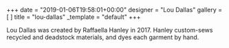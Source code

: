 +++
date = "2019-01-06T19:58:01+00:00"
designer = "Lou Dallas"
gallery = [ ]
title = "lou-dallas"
_template = "default"
+++

  
Lou Dallas was created by Raffaella Hanley in 2017. Hanley custom-sews recycled and deadstock materials, and dyes each garment by hand.
